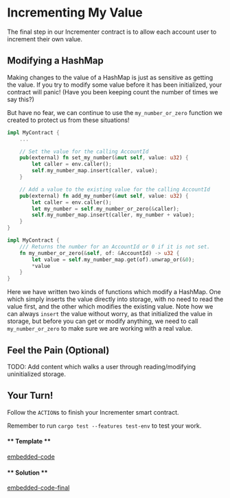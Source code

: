 Incrementing My Value
===

The final step in our Incrementer contract is to allow each account user to increment their own value.

## Modifying a HashMap

Making changes to the value of a HashMap is just as sensitive as getting the value. If you try to modify some value before it has been initialized, your contract will panic! (Have you been keeping count the number of times we say this?)

But have no fear, we can continue to use the `my_number_or_zero` function we created to protect us from these situations!

```rust
impl MyContract {
    ...

    // Set the value for the calling AccountId
    pub(external) fn set_my_number(&mut self, value: u32) {
        let caller = env.caller();
        self.my_number_map.insert(caller, value);
    }

    // Add a value to the existing value for the calling AccountId
    pub(external) fn add_my_number(&mut self, value: u32) {
        let caller = env.caller();
        let my_number = self.my_number_or_zero(&caller);
        self.my_number_map.insert(caller, my_number + value);
    }
}

impl MyContract {
    /// Returns the number for an AccountId or 0 if it is not set.
    fn my_number_or_zero(&self, of: &AccountId) -> u32 {
        let value = self.my_number_map.get(of).unwrap_or(&0);
        *value
    }
}
```

Here we have written two kinds of functions which modify a HashMap. One which simply inserts the value directly into storage, with no need to read the value first, and the other which modifies the existing value. Note how we can always `insert` the value without worry, as that initialized the value in storage, but before you can get or modify anything, we need to call `my_number_or_zero` to make sure we are working with a real value.

## Feel the Pain (Optional)

TODO: Add content which walks a user through reading/modifying uninitialized storage.

## Your Turn!

Follow the `ACTION`s to finish your Incrementer smart contract.

Remember to run `cargo test --features test-env` to test your work.

<!-- tabs:start -->

#### ** Template **

[embedded-code](./assets/1.6-template.rs ':include :type=code embed-template')

#### ** Solution **

[embedded-code-final](./assets/1.6-finished-code.rs ':include :type=code embed-final')

<!-- tabs:end -->